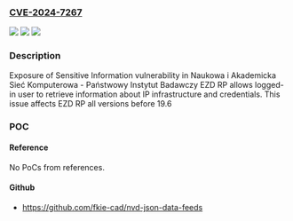 ### [CVE-2024-7267](https://cve.mitre.org/cgi-bin/cvename.cgi?name=CVE-2024-7267)
![](https://img.shields.io/static/v1?label=Product&message=EZD%20RP&color=blue)
![](https://img.shields.io/static/v1?label=Version&message=0%3C%2019.6%20&color=brighgreen)
![](https://img.shields.io/static/v1?label=Vulnerability&message=CWE-213%20Exposure%20of%20Sensitive%20Information%20Due%20to%20Incompatible%20Policies&color=brighgreen)

### Description

Exposure of Sensitive Information vulnerability in Naukowa i Akademicka Sieć Komputerowa - Państwowy Instytut Badawczy EZD RP allows logged-in user to retrieve information about IP infrastructure and credentials. This issue affects EZD RP all versions before 19.6

### POC

#### Reference
No PoCs from references.

#### Github
- https://github.com/fkie-cad/nvd-json-data-feeds

